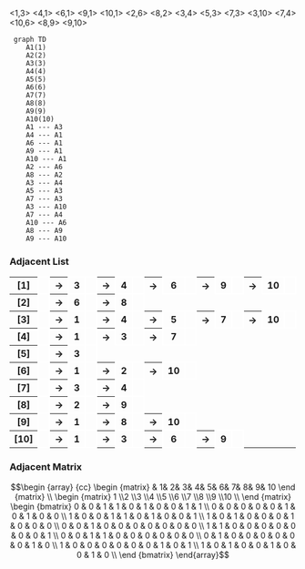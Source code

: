 <1,3> <4,1> <6,1> <9,1> <10,1> <2,6> <8,2> <3,4> <5,3> <7,3> <3,10> <7,4> <10,6> <8,9> <9,10> 
```mermaid
 graph TD
	A1(1)
	A2(2)
	A3(3)
	A4(4)
	A5(5)
	A6(6)
	A7(7)
	A8(8)
	A9(9)
	A10(10)
	A1 --- A3
	A4 --- A1
	A6 --- A1
	A9 --- A1
	A10 --- A1
	A2 --- A6
	A8 --- A2
	A3 --- A4
	A5 --- A3
	A7 --- A3
	A3 --- A10
	A7 --- A4
	A10 --- A6
	A8 --- A9
	A9 --- A10
```
### Adjacent List

<table style="border-collapse: collapse;">
	<tr>
<th style="width: 25px">[1]</th>		<th style="border: 2px solid #ffffff; width: 25px"></th>
		<th>→</th>
		<th style="border: 2px solid #ffffff; width: 25px">3</th>
		<th style="border: 2px solid #ffffff; width: 25px"></th>
		<th>→</th>
		<th style="border: 2px solid #ffffff; width: 25px">4</th>
		<th style="border: 2px solid #ffffff; width: 25px"></th>
		<th>→</th>
		<th style="border: 2px solid #ffffff; width: 25px">6</th>
		<th style="border: 2px solid #ffffff; width: 25px"></th>
		<th>→</th>
		<th style="border: 2px solid #ffffff; width: 25px">9</th>
		<th style="border: 2px solid #ffffff; width: 25px"></th>
		<th>→</th>
		<th style="border: 2px solid #ffffff; width: 25px">10</th>
		<th style="border: 2px solid #ffffff; width: 25px"></th>
</tr>
	<tr>
<th style="width: 25px">[2]</th>		<th style="border: 2px solid #ffffff; width: 25px"></th>
		<th>→</th>
		<th style="border: 2px solid #ffffff; width: 25px">6</th>
		<th style="border: 2px solid #ffffff; width: 25px"></th>
		<th>→</th>
		<th style="border: 2px solid #ffffff; width: 25px">8</th>
		<th style="border: 2px solid #ffffff; width: 25px"></th>
</tr>
	<tr>
<th style="width: 25px">[3]</th>		<th style="border: 2px solid #ffffff; width: 25px"></th>
		<th>→</th>
		<th style="border: 2px solid #ffffff; width: 25px">1</th>
		<th style="border: 2px solid #ffffff; width: 25px"></th>
		<th>→</th>
		<th style="border: 2px solid #ffffff; width: 25px">4</th>
		<th style="border: 2px solid #ffffff; width: 25px"></th>
		<th>→</th>
		<th style="border: 2px solid #ffffff; width: 25px">5</th>
		<th style="border: 2px solid #ffffff; width: 25px"></th>
		<th>→</th>
		<th style="border: 2px solid #ffffff; width: 25px">7</th>
		<th style="border: 2px solid #ffffff; width: 25px"></th>
		<th>→</th>
		<th style="border: 2px solid #ffffff; width: 25px">10</th>
		<th style="border: 2px solid #ffffff; width: 25px"></th>
</tr>
	<tr>
<th style="width: 25px">[4]</th>		<th style="border: 2px solid #ffffff; width: 25px"></th>
		<th>→</th>
		<th style="border: 2px solid #ffffff; width: 25px">1</th>
		<th style="border: 2px solid #ffffff; width: 25px"></th>
		<th>→</th>
		<th style="border: 2px solid #ffffff; width: 25px">3</th>
		<th style="border: 2px solid #ffffff; width: 25px"></th>
		<th>→</th>
		<th style="border: 2px solid #ffffff; width: 25px">7</th>
		<th style="border: 2px solid #ffffff; width: 25px"></th>
</tr>
	<tr>
<th style="width: 25px">[5]</th>		<th style="border: 2px solid #ffffff; width: 25px"></th>
		<th>→</th>
		<th style="border: 2px solid #ffffff; width: 25px">3</th>
		<th style="border: 2px solid #ffffff; width: 25px"></th>
</tr>
	<tr>
<th style="width: 25px">[6]</th>		<th style="border: 2px solid #ffffff; width: 25px"></th>
		<th>→</th>
		<th style="border: 2px solid #ffffff; width: 25px">1</th>
		<th style="border: 2px solid #ffffff; width: 25px"></th>
		<th>→</th>
		<th style="border: 2px solid #ffffff; width: 25px">2</th>
		<th style="border: 2px solid #ffffff; width: 25px"></th>
		<th>→</th>
		<th style="border: 2px solid #ffffff; width: 25px">10</th>
		<th style="border: 2px solid #ffffff; width: 25px"></th>
</tr>
	<tr>
<th style="width: 25px">[7]</th>		<th style="border: 2px solid #ffffff; width: 25px"></th>
		<th>→</th>
		<th style="border: 2px solid #ffffff; width: 25px">3</th>
		<th style="border: 2px solid #ffffff; width: 25px"></th>
		<th>→</th>
		<th style="border: 2px solid #ffffff; width: 25px">4</th>
		<th style="border: 2px solid #ffffff; width: 25px"></th>
</tr>
	<tr>
<th style="width: 25px">[8]</th>		<th style="border: 2px solid #ffffff; width: 25px"></th>
		<th>→</th>
		<th style="border: 2px solid #ffffff; width: 25px">2</th>
		<th style="border: 2px solid #ffffff; width: 25px"></th>
		<th>→</th>
		<th style="border: 2px solid #ffffff; width: 25px">9</th>
		<th style="border: 2px solid #ffffff; width: 25px"></th>
</tr>
	<tr>
<th style="width: 25px">[9]</th>		<th style="border: 2px solid #ffffff; width: 25px"></th>
		<th>→</th>
		<th style="border: 2px solid #ffffff; width: 25px">1</th>
		<th style="border: 2px solid #ffffff; width: 25px"></th>
		<th>→</th>
		<th style="border: 2px solid #ffffff; width: 25px">8</th>
		<th style="border: 2px solid #ffffff; width: 25px"></th>
		<th>→</th>
		<th style="border: 2px solid #ffffff; width: 25px">10</th>
		<th style="border: 2px solid #ffffff; width: 25px"></th>
</tr>
	<tr>
<th style="width: 25px">[10]</th>		<th style="border: 2px solid #ffffff; width: 25px"></th>
		<th>→</th>
		<th style="border: 2px solid #ffffff; width: 25px">1</th>
		<th style="border: 2px solid #ffffff; width: 25px"></th>
		<th>→</th>
		<th style="border: 2px solid #ffffff; width: 25px">3</th>
		<th style="border: 2px solid #ffffff; width: 25px"></th>
		<th>→</th>
		<th style="border: 2px solid #ffffff; width: 25px">6</th>
		<th style="border: 2px solid #ffffff; width: 25px"></th>
		<th>→</th>
		<th style="border: 2px solid #ffffff; width: 25px">9</th>
		<th style="border: 2px solid #ffffff; width: 25px"></th>
</tr>
</table>

### Adjacent Matrix

$$\begin {array} {cc}
\begin {matrix}
& 1& 2& 3& 4& 5& 6& 7& 8& 9& 10
\end {matrix} \\
\begin {matrix}
1 \\2 \\3 \\4 \\5 \\6 \\7 \\8 \\9 \\10 \\
\end {matrix}
\begin {bmatrix}
0 & 0 & 1 & 1 & 0 & 1 & 0 & 0 & 1 & 1 \\
0 & 0 & 0 & 0 & 0 & 1 & 0 & 1 & 0 & 0 \\
1 & 0 & 0 & 1 & 1 & 0 & 1 & 0 & 0 & 1 \\
1 & 0 & 1 & 0 & 0 & 0 & 1 & 0 & 0 & 0 \\
0 & 0 & 1 & 0 & 0 & 0 & 0 & 0 & 0 & 0 \\
1 & 1 & 0 & 0 & 0 & 0 & 0 & 0 & 0 & 1 \\
0 & 0 & 1 & 1 & 0 & 0 & 0 & 0 & 0 & 0 \\
0 & 1 & 0 & 0 & 0 & 0 & 0 & 0 & 1 & 0 \\
1 & 0 & 0 & 0 & 0 & 0 & 0 & 1 & 0 & 1 \\
1 & 0 & 1 & 0 & 0 & 1 & 0 & 0 & 1 & 0 \\
\end {bmatrix}
\end{array}$$

